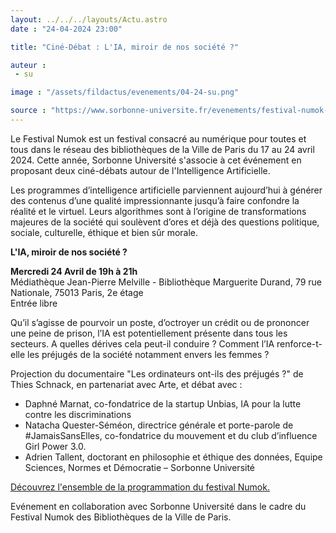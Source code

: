 ```yaml
---
layout: ../../../layouts/Actu.astro
date : "24-04-2024 23:00"

title: "Ciné-Débat : L'IA, miroir de nos société ?"

auteur :
 - su 

image : "/assets/fildactus/evenements/04-24-su.png"

source : "https://www.sorbonne-universite.fr/evenements/festival-numok-lia-dans-la-societe"
---
```


Le Festival Numok est un festival consacré au numérique pour toutes et tous dans le réseau des bibliothèques de la Ville de Paris du 17 au 24 avril 2024. Cette année, Sorbonne Université s'associe à cet événement en proposant deux ciné-débats autour de l'Intelligence Artificielle.

Les programmes d’intelligence artificielle parviennent aujourd’hui à générer des contenus d’une qualité impressionnante jusqu’à faire confondre la réalité et le virtuel. Leurs algorithmes sont à l’origine de transformations majeures de la société qui soulèvent d’ores et déjà des questions politique, sociale, culturelle, éthique et bien sûr morale.

__L'IA, miroir de nos société ?__

__Mercredi 24 Avril de 19h à 21h__  
Médiathèque Jean-Pierre Melville - Bibliothèque Marguerite Durand, 79 rue Nationale, 75013 Paris, 2e étage  
Entrée libre

Qu’il s’agisse de pourvoir un poste, d’octroyer un crédit ou de prononcer une peine de prison, l’IA est potentiellement présente dans tous les secteurs. A quelles dérives cela peut-il conduire ? Comment l’IA renforce-t-elle les préjugés de la société notamment envers les femmes ?

Projection du documentaire "Les ordinateurs ont-ils des préjugés ?" de Thies Schnack, en partenariat avec Arte, et débat avec :  
- Daphné Marnat, co-fondatrice de la startup Unbias, IA pour la lutte contre les discriminations  
- Natacha Quester-Séméon, directrice générale et porte-parole de #JamaisSansElles, co-fondatrice du mouvement et du club d’influence Girl Power 3.0.  
- Adrien Tallent, doctorant en philosophie et éthique des données, Equipe Sciences, Normes et Démocratie – Sorbonne Université

[Découvrez l'ensemble de la programmation du festival Numok.](https://bibliotheques.paris.fr/numok/numok.aspx)

Evénement en collaboration avec Sorbonne Université dans le cadre du Festival Numok des Bibliothèques de la Ville de Paris.
